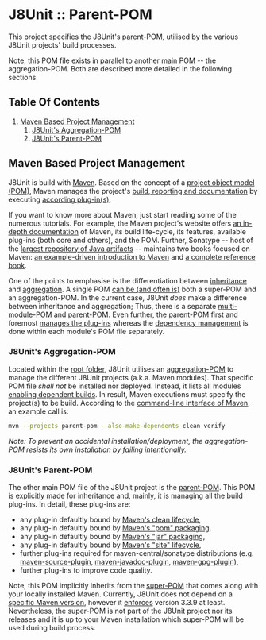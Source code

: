 # J8Unit :: Parent-POM

This project specifies the J8Unit's parent-POM, utilised by the various J8Unit projects' build processes.

Note, this POM file exists in parallel to another main POM -- the aggregation-POM. Both are described more detailed in
the following sections. 

## Table Of Contents

1. [Maven Based Project Management](#maven-based-project-management)
    1. [J8Unit's Aggregation-POM](#j8units-aggregation-pom)
    2. [J8Unit's Parent-POM](#j8units-parent-pom)

## Maven Based Project Management

J8Unit is build with [Maven](https://maven.apache.org/index.html).
Based on the concept of a [project object model (POM)](https://maven.apache.org/pom.html), Maven manages the project's
[build, reporting and documentation](https://maven.apache.org/ref/3-LATEST/maven-core/lifecycles.html) by executing
[according plug-in(s)](https://maven.apache.org/plugins/index.html).

If you want to know more about Maven, just start reading some of the numerous tutorials.
For example, the Maven project's website offers [an in-depth documentation](https://maven.apache.org/guides/index.html)
of Maven, its build life-cycle, its features, available plug-ins (both core and others), and the POM.
Further, Sonatype -- host of the [largest repository of Java artifacts](http://search.maven.org/) -- maintains two books
focused on Maven:
[an example-driven introduction to Maven](http://www.sonatype.com/books/mvnex-book/reference/public-book.html) and
[a complete reference book](http://books.sonatype.com/mvnref-book/reference/).

One of the points to emphasise is the differentiation between
[inheritance](https://maven.apache.org/pom.html#Inheritance) and
[aggregation](https://maven.apache.org/pom.html#Aggregation_or_Multi-Module).
A single POM [can be (and often is)](https://maven.apache.org/pom.html#A_final_note_on_Inheritance_v._Aggregation) both
a super-POM and an aggregation-POM.
In the current case, J8Unit *does* make a difference between inheritance and aggregation;
Thus, there is a separate [multi-module-POM](../pom.xml) and [parent-POM](pom.xml).
Even further, the parent-POM first and foremost
[manages the plug-ins](https://maven.apache.org/pom.html#Plugin_Management) whereas the
[dependency management](https://maven.apache.org/pom.html#Dependency_Management) is done within each module's POM file
separately.

### J8Unit's Aggregation-POM

Located within the [root folder](../), J8Unit utilises an [aggregation-POM](../pom.xml) to manage the different J8Unit
projects (a.k.a. Maven modules).
That specific POM file *shall not* be installed nor deployed.
Instead, it lists all modules [enabling dependent builds](https://maven.apache.org/guides/mini/guide-multiple-modules.html).
In result, Maven executions must specify the project(s) to be build. 
According to the [command-line interface of Maven](http://maven.apache.org/ref/3-LATEST/maven-embedder/cli.html), an
example call is:

```bash
mvn --projects parent-pom --also-make-dependents clean verify
```

*Note: To prevent an accidental installation/deployment, the aggregation-POM resists its own installation by failing intentionally.*

### J8Unit's Parent-POM

The other main POM file of the J8Unit project is the [parent-POM](pom.xml).
This POM is explicitly made for inheritance and, mainly, it is managing all the build plug-ins.
In detail, these plug-ins are:
 + any plug-in defaultly bound by
   [Maven's clean lifecycle](https://maven.apache.org/ref/3-LATEST/maven-core/lifecycles.html#clean_Lifecycle),
 + any plug-in defaultly bound by
   [Maven's "pom" packaging](https://maven.apache.org/ref/3-LATEST/maven-core/default-bindings.html#Plugin_bindings_for_pom_packaging),
 + any plug-in defaultly bound by
   [Maven's "jar" packaging](https://maven.apache.org/ref/3-LATEST/maven-core/default-bindings.html#Plugin_bindings_for_jar_packaging),
 + any plug-in defaultly bound by
   [Maven's "site" lifecycle](https://maven.apache.org/ref/3-LATEST/maven-core/lifecycles.html#site_Lifecycle),
 + further plug-ins required for maven-central/sonatype distributions (e.g.
   [maven-source-plugin](https://maven.apache.org/plugins/maven-source-plugin/),
   [maven-javadoc-plugin](https://maven.apache.org/plugins/maven-javadoc-plugin/),
   [maven-gpg-plugin](https://maven.apache.org/plugins/maven-gpg-plugin/)),
 + further plug-ins to improve code quality.

Note, this POM implicitly inherits from the
[super-POM](https://maven.apache.org/ref/3-LATEST/maven-model-builder/super-pom.html) that comes along with your locally
installed Maven.
Currently, J8Unit does not depend on a [specific Maven version](https://maven.apache.org/docs/history.html), however it
[enforces](https://maven.apache.org/enforcer/enforcer-rules/requireMavenVersion.html) version 3.3.9 at least.
Nevertheless, the super-POM is not part of the J8Unit project nor its releases and it is up to your Maven installation
which super-POM will be used during build process.
